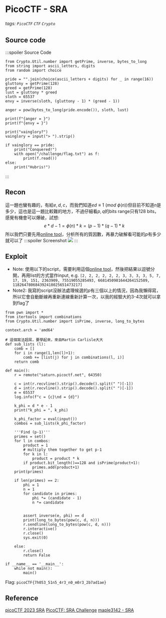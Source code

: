 # PicoCTF - SRA
###### tags: `PicoCTF` `CTF` `Crypto`

## Source code
:::spoiler Source Code
```python=
from Crypto.Util.number import getPrime, inverse, bytes_to_long
from string import ascii_letters, digits
from random import choice

pride = "".join(choice(ascii_letters + digits) for _ in range(16))
gluttony = getPrime(128)
greed = getPrime(128)
lust = gluttony * greed
sloth = 65537
envy = inverse(sloth, (gluttony - 1) * (greed - 1))

anger = pow(bytes_to_long(pride.encode()), sloth, lust)

print(f"{anger = }")
print(f"{envy = }")

print("vainglory?")
vainglory = input("> ").strip()

if vainglory == pride:
    print("Conquered!")
    with open("/challenge/flag.txt") as f:
        print(f.read())
else:
    print("Hubris!")

```
:::
## Recon
這一題也蠻有趣的，有給$e, d, c$，而我們知道$ed\equiv 1\ (mod\ \phi(n))$但目前不知道$n$是多少，這也是這一題比較難的地方，不過仔細看$p, q$的bits range只有128 bits，感覺有機會可以爆破，試想:
$$
e*d-1=\phi(n) * k=(p-1)*(q-1)*k
$$
所以我們只要先用[online tool](https://www.dcode.fr/prime-factors-decomposition)，分析所有的質因數，再暴力破解看可能的$p$有多少就可以了
:::spoiler Screenshot
![](https://hackmd.io/_uploads/BJPyZn3D3.png)
:::
## Exploit
* Note: 使用以下的script，需要利用這個[online tool](https://www.dcode.fr/prime-factors-decomposition)，然後把結果以逗號分開，再用list的方式當作input, e.g. `[2, 2, 2, 2, 2, 2, 3, 3, 3, 3, 5, 7, 17, 19, 151, 2363909, 75519055285493, 6681450981644264152589, 118264780684392418025651473217]`
* Note2: 我寫的script沒辦法處理候選的$p$有三個以上的情況，因為我懶得寫，所以它會自動斷線再重新連線重新計算一次，以我的經驗大約3-4次就可以拿到flag了
```python=
from pwn import *
from itertools import combinations
from Crypto.Util.number import isPrime, inverse, long_to_bytes

context.arch = 'amd64'

# 這個寫法超屌，要學起來，來自Martin Carlisle大大
def sub_lists (l):
    comb = []
    for i in range(1,len(l)+1):
        comb += [list(j) for j in combinations(l, i)]
    return comb

def main():
    r = remote("saturn.picoctf.net", 64350)

    c = int(r.recvline().strip().decode().split(" ")[-1])
    d = int(r.recvline().strip().decode().split(" ")[-1])
    e = 65537
    log.info(f"c = {c}\nd = {d}")

    k_phi = d * e - 1
    print("k_phi = ", k_phi)

    k_phi_factor = eval(input())
    combos = sub_lists(k_phi_factor)

    '''Find (p-1)'''
    primes = set()
    for l in combos:
        product = 1
        # multiply them together to get p-1
        for k in l:
            product = product * k
        if product.bit_length()==128 and isPrime(product+1):
            primes.add(product+1)
    print(primes)

    if len(primes) == 2:
        phi = 1
        n = 1
        for candidate in primes:
            phi *= (candidate - 1)
            n *= candidate


        assert inverse(e, phi) == d
        print(long_to_bytes(pow(c, d, n)))
        r.sendline(long_to_bytes(pow(c, d, n)))
        r.interactive()
        r.close()
        sys.exit(0)

    else:
        r.close()
        return False

if __name__ == '__main__':
    while not main():
        main()
```
Flag: `picoCTF{7h053_51n5_4r3_n0_m0r3_2b7ad1ae}`

## Reference
[picoCTF 2023 SRA](https://youtu.be/3DPWLnrqHZ0)
[PicoCTF: SRA Challenge](https://eshard.com/posts/picoctf-sra-challenge)
[maple3142 - SRA](https://blog.maple3142.net/2023/03/29/picoctf-2023-writeups/#sra)
